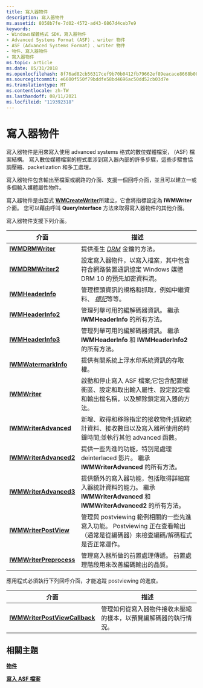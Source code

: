 ```yaml
---
title: 寫入器物件
description: 寫入器物件
ms.assetid: 8058b7fe-7d02-4572-ad43-6867d4ceb7e9
keywords:
- Windows媒體格式 SDK，寫入器物件
- Advanced Systems Format (ASF) 、writer 物件
- ASF (Advanced Systems Format) 、writer 物件
- 物件、寫入器物件
- 寫入器物件
ms.topic: article
ms.date: 05/31/2018
ms.openlocfilehash: 8f76ad82cb56317cef9b70b0412fb79662ef89eacace8668b08a06f4cc5bf420
ms.sourcegitcommit: e6600f550f79bddfe58bd4696ac50dd52cb03d7e
ms.translationtype: MT
ms.contentlocale: zh-TW
ms.lasthandoff: 08/11/2021
ms.locfileid: "119392318"
---
```

# <a name="writer-object"></a>寫入器物件

寫入器物件是用來寫入使用 advanced systems 格式的數位媒體檔案， (ASF) 檔案結構。 寫入數位媒體檔案的程式牽涉到寫入器內部的許多步驟，這些步驟會協調壓縮、packetization 和多工處理。

寫入器物件包含輸出至檔案或網路的介面、支援一個回呼介面，並且可以建立一或多個輸入媒體屬性物件。

寫入器物件是由函式 [**WMCreateWriter**](/previous-versions/windows/desktop/api/Wmsdkidl/nf-wmsdkidl-wmcreatewriter)所建立，它會將指標設定為 **IWMWriter** 介面。 您可以藉由呼叫 **QueryInterface** 方法來取得寫入器物件的其他介面。

寫入器物件支援下列介面。



| 介面                                          | 描述                                                                                                                                                                                               |
|----------------------------------------------------|-----------------------------------------------------------------------------------------------------------------------------------------------------------------------------------------------------------|
| [**IWMDRMWriter**](/previous-versions/windows/desktop/api/wmsdkidl/nn-wmsdkidl-iwmdrmwriter)               | 提供產生 [*DRM*](wmformat-glossary.md) 金鑰的方法。                                                                                                |
| [**IWMDRMWriter2**](/previous-versions/windows/desktop/api/wmsdkidl/nn-wmsdkidl-iwmdrmwriter2)             | 設定寫入器物件，以寫入檔案，其中包含符合網路裝置通訊協定 Windows 媒體 DRM 10 的預先加密資料流。                                                    |
| [**IWMHeaderInfo**](/previous-versions/windows/desktop/api/wmsdkidl/nn-wmsdkidl-iwmheaderinfo)             | 管理標頭資訊的規格和抓取，例如中繼資料、 [*標記*](wmformat-glossary.md)等等。                                                           |
| [**IWMHeaderInfo2**](/previous-versions/windows/desktop/api/wmsdkidl/nn-wmsdkidl-iwmheaderinfo2)           | 管理列舉可用的編解碼器資訊。 繼承 **IWMHeaderInfo** 的所有方法。                                                                                            |
| [**IWMHeaderInfo3**](/previous-versions/windows/desktop/api/wmsdkidl/nn-wmsdkidl-iwmheaderinfo3)           | 管理列舉可用的編解碼器資訊。 繼承 **IWMHeaderInfo** 和 **IWMHeaderInfo2** 的所有方法。                                                                     |
| [**IWMWatermarkInfo**](/previous-versions/windows/desktop/api/wmsdkidl/nn-wmsdkidl-iwmwatermarkinfo)       | 提供有關系統上浮水印系統資訊的存取權。                                                                                                                          |
| [**IWMWriter**](/previous-versions/windows/desktop/api/wmsdkidl/nn-wmsdkidl-iwmwriter)                     | 啟動和停止寫入 ASF 檔案;它包含配置緩衝區、設定和取出輸入屬性、設定設定檔和輸出檔名稱，以及解除鎖定寫入器的方法。         |
| [**IWMWriterAdvanced**](/previous-versions/windows/desktop/api/wmsdkidl/nn-wmsdkidl-iwmwriteradvanced)     | 新增、取得和移除指定的接收物件;抓取統計資料、接收數目以及寫入器所使用的時鐘時間;並執行其他 advanced 函數。                                |
| [**IWMWriterAdvanced2**](/previous-versions/windows/desktop/api/wmsdkidl/nn-wmsdkidl-iwmwriteradvanced2)   | 提供一些先進的功能，特別是處理 deinterlaced 影片。 繼承 **IWMWriterAdvanced** 的所有方法。                                                                 |
| [**IWMWriterAdvanced3**](/previous-versions/windows/desktop/api/wmsdkidl/nn-wmsdkidl-iwmwriteradvanced3)   | 提供額外的寫入器功能，包括取得詳細寫入器統計資料的能力。 繼承 **IWMWriterAdvanced** 和 **IWMWriterAdvanced2** 的所有方法。                       |
| [**IWMWriterPostView**](/previous-versions/windows/desktop/api/wmsdkidl/nn-wmsdkidl-iwmwriterpostview)     | 管理與 postviewing 範例相關的一些先進寫入功能。 Postviewing 正在查看輸出（通常是從編碼器）來檢查編碼/解碼程式是否正常運作。 |
| [**IWMWriterPreprocess**](/previous-versions/windows/desktop/api/wmsdkidl/nn-wmsdkidl-iwmwriterpreprocess) | 管理寫入器所做的前置處理傳遞。 前置處理階段用來改善編碼輸出的品質。                                                                                  |



 

應用程式必須執行下列回呼介面，才能追蹤 postviewing 的進度。



| 介面                                                      | 描述                                                                                              |
|----------------------------------------------------------------|----------------------------------------------------------------------------------------------------------|
| [**IWMWriterPostViewCallback**](/previous-versions/windows/desktop/api/wmsdkidl/nn-wmsdkidl-iwmwriterpostviewcallback) | 管理如何從寫入器物件接收未壓縮的樣本，以預覽編解碼器的執行情況。 |



 

## <a name="related-topics"></a>相關主題

<dl> <dt>

[**物件**](objects.md)
</dt> <dt>

[**寫入 ASF 檔案**](writing-asf-files.md)
</dt> </dl>

 

 




